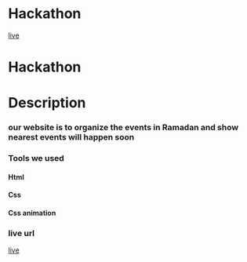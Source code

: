 # Hackathon

[live](https://hind-hudeib.github.io/Hackathon/)


# Hackathon

# Description 
### our website is to organize the events in Ramadan and show nearest events will happen soon

### Tools we used 
#### Html
#### Css 
#### Css animation 

### live url 
[live]()

